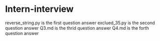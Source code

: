 # Intern-interview
reverse_string.py is the first question answer
exclued_35.py is the second question answer
Q3.md is the thrid question answer
Q4.md is the forth question answer

